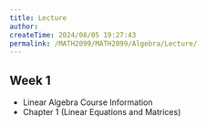 ```yaml
---
title: Lecture
author:
createTime: 2024/08/05 19:27:43
permalink: /MATH2099/MATH2099/Algebra/Lecture/
---
```


<div class="how_qb">

## Week 1

- Linear Algebra Course Information
- Chapter 1 (Linear Equations and Matrices)

<HButton type='Menu' title='Week 1 Thrusday' src='./w1' />

</div>